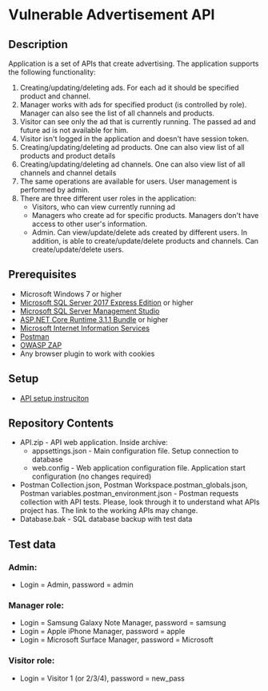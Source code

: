 # Vulnerable Advertisement API

## Description
Application is a set of APIs that create advertising. The application supports the following functionality:
1. Creating/updating/deleting ads. For each ad it should be specified product and channel.
1. Manager works with ads for specified product (is controlled by role). Manager can also see the list of all channels and products.
1. Visitor can see only the ad that is currently running. The passed ad and future ad is not available for him.
1. Visitor isn't logged in the application and doesn't have session token.
1. Creating/updating/deleting ad products. One can also view list of all products and product details
1. Creating/updating/deleting ad channels. One can also view list of all channels and channel details
1. The same operations are available for users. User management is performed by admin.
1. There are three different user roles in the application:
    * Visitors, who can view currently running ad
    * Managers who create ad for specific products. Managers don't have access to other user's information.
    * Admin. Can view/update/delete ads created by different users. In addition, is able to create/update/delete products and channels. Can create/update/delete users.


## Prerequisites
* Microsoft Windows 7 or higher
* [Microsoft SQL Server 2017 Express Edition](https://www.microsoft.com/en-us/download/details.aspx?id=55994) or higher
* [Microsoft SQL Server Management Studio](https://docs.microsoft.com/en-us/sql/ssms/download-sql-server-management-studio-ssms?view=sql-server-2017)
* [ASP.NET Core Runtime 3.1.1 Bundle](https://dotnet.microsoft.com/download/dotnet-core/3.1) or higher
* [Microsoft Internet Information Services](https://www.itnota.com/install-iis-windows/)
* [Postman](https://www.getpostman.com/)
* [OWASP ZAP](https://www.owasp.org/index.php/OWASP_Zed_Attack_Proxy_Project)
* Any browser plugin to work with cookies

## Setup
* [API setup instruciton](https://github.com/kovechenko/VulnerableAdvertisementAPI/blob/master/Setup%20Instructions.docx)

## Repository Contents
* API.zip - API web application. Inside archive: 
  * appsettings.json - Main configuration file. Setup connection to database
  * web.config - Web application configuration file. Application start configuration (no changes required)
* Postman Collection.json, Postman Workspace.postman_globals.json, Postman variables.postman_environment.json - Postman requests collection with API tests. Please, look through it to understand what APIs project has. The link to the working APIs may change.
* Database.bak - SQL database backup with test data

## Test data
### Admin: 
* Login = Admin, password = admin
### Manager role:
* Login = Samsung Galaxy Note Manager, password = samsung
* Login = Apple iPhone Manager, password = apple
* Login = Microsoft Surface Manager, password = Microsoft
### Visitor role:
* Login = Visitor 1 (or 2/3/4), password = new_pass
